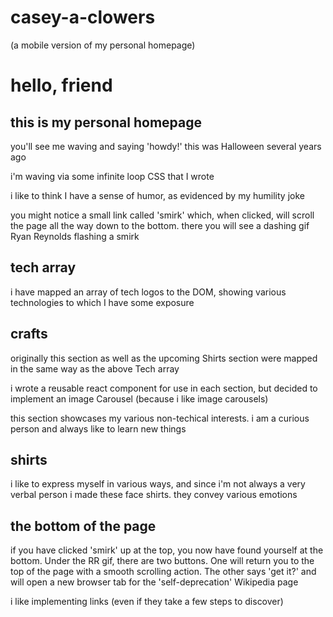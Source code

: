# casey-a-clowers 

(a mobile version of my personal homepage)

# hello, friend

## this is my personal homepage

you'll see me waving and saying 'howdy!'
this was Halloween several years ago

i'm waving via some infinite loop CSS that I wrote

i like to think I have a sense of humor, as evidenced by my humility joke

you might notice a small link called 'smirk' which, when clicked, will scroll the page all the way down to the bottom. there you will see a dashing gif Ryan Reynolds flashing a smirk



## tech array

i have mapped an array of tech logos to the DOM, showing various technologies to which I have some exposure

## crafts

originally this section as well as the upcoming Shirts section were mapped in the same way as the above Tech array

i wrote a reusable react component for use in each section, but decided to implement an image Carousel (because i like image carousels)

this section showcases my various non-techical interests. i am a curious person and always like to learn new things

## shirts

i like to express myself in various ways, and since i'm not always a very verbal person i made these face shirts. they convey various emotions

## the bottom of the page

if you have clicked 'smirk' up at the top, you now have found yourself at the bottom. Under the RR gif, there are two buttons. One will return you to the top of the page with a smooth scrolling action. The other says 'get it?' and will open a new browser tab for the 'self-deprecation' Wikipedia page

i like implementing links (even if they take a few steps to discover)
